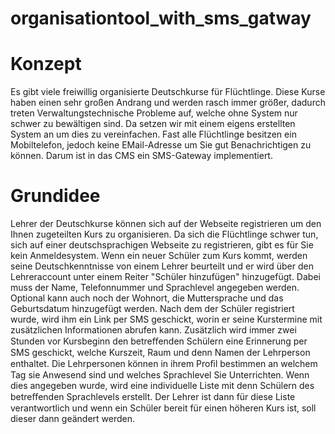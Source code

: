 # organisationtool_with_sms_gatway
# Konzept
Es gibt viele freiwillig organisierte Deutschkurse für Flüchtlinge. Diese Kurse haben einen sehr großen Andrang und werden rasch immer größer, dadurch treten Verwaltungstechnische Probleme auf, welche ohne System nur schwer zu bewältigen sind. Da setzen wir mit einem eigens erstellten System an um dies zu vereinfachen. Fast alle Flüchtlinge besitzen ein Mobiltelefon, jedoch keine EMail-Adresse um Sie gut Benachrichtigen zu können. Darum ist in das CMS ein SMS-Gateway implementiert.
# Grundidee
Lehrer der Deutschkurse können sich auf der Webseite registrieren um den Ihnen zugeteilten Kurs zu organisieren. Da sich die Flüchtlinge schwer tun, sich auf einer deutschsprachigen Webseite zu registrieren, gibt es für Sie kein Anmeldesystem. Wenn ein neuer Schüler zum Kurs kommt, werden seine Deutschkenntnisse von einem Lehrer beurteilt und er wird über den Lehreraccount unter einem Reiter "Schüler hinzufügen" hinzugefügt. Dabei muss der Name, Telefonnummer und Sprachlevel angegeben werden. Optional kann auch noch der Wohnort, die Muttersprache und das Geburtsdatum hinzugefügt werden. Nach dem der Schüler registriert wurde, wird ihm ein Link per SMS geschickt, worin er seine Kurstermine mit zusätzlichen Informationen abrufen kann. Zusätzlich wird immer zwei Stunden vor Kursbeginn den betreﬀenden Schülern eine Erinnerung per SMS geschickt, welche Kurszeit, Raum und denn Namen der Lehrperson enthaltet. Die Lehrpersonen können in ihrem Proﬁl bestimmen an welchem Tag sie Anwesend sind und welches Sprachlevel Sie Unterrichten. Wenn dies angegeben wurde, wird eine individuelle Liste mit denn Schülern des betreﬀenden Sprachlevels erstellt. Der Lehrer ist dann für diese Liste verantwortlich und wenn ein Schüler bereit für einen höheren Kurs ist, soll dieser dann geändert werden.
